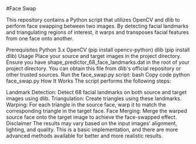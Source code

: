 #Face Swap

This repository contains a Python script that utilizes OpenCV and dlib to perform face swapping between two images. By detecting facial landmarks and triangulating regions of interest, it warps and transposes facial features from one face onto another.

Prerequisites
Python 3.x
OpenCV (pip install opencv-python)
dlib (pip install dlib)
Usage
Place your source and target images in the project directory.
Ensure you have shape_predictor_68_face_landmarks.dat in the root of your project directory. You can obtain this file from dlib's official repository or other trusted sources.
Run the face_swap.py script:
bash
Copy code
python face_swap.py
How It Works
The script performs the following steps:

Landmark Detection: Detect 68 facial landmarks on both source and target images using dlib.
Triangulation: Create triangles using these landmarks.
Warping: For each triangle in the source face, warp it to match the corresponding triangle in the target face.
Face Merging: Merge the warped source face onto the target image to achieve the face-swapped effect.
Disclaimer
The results may vary based on the input images' alignment, lighting, and quality. This is a basic implementation, and there are more advanced methods available for better and more realistic results.
